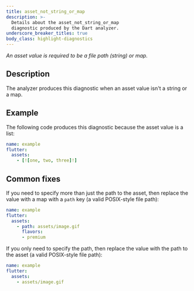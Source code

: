 ```yaml
---
title: asset_not_string_or_map
description: >-
  Details about the asset_not_string_or_map
  diagnostic produced by the Dart analyzer.
underscore_breaker_titles: true
body_class: highlight-diagnostics
---
```


_An asset value is required to be a file path (string) or map._

## Description

The analyzer produces this diagnostic when an asset value isn't a string
or a map.

## Example

The following code produces this diagnostic because the asset value
is a list:

```yaml
name: example
flutter:
  assets:
    - [![one, two, three]!]
```

## Common fixes

If you need to specify more than just the path to the asset, then replace
the value with a map with a `path` key (a valid POSIX-style file path):

```yaml
name: example
flutter:
  assets:
    - path: assets/image.gif
      flavors:
      - premium
```

If you only need to specify the path, then replace the value with the path
to the asset (a valid POSIX-style file path):

```yaml
name: example
flutter:
  assets:
    - assets/image.gif
```
